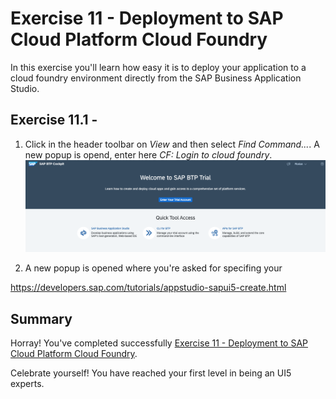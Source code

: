 # Exercise 11 - Deployment to SAP Cloud Platform Cloud Foundry

In this exercise you'll learn how easy it is to deploy your application to a cloud foundry environment directly from the SAP Business Application Studio.

## Exercise 11.1 - 

1. Click in the header toolbar on *View* and then select *Find Command...*. A new popup is opend, enter here *CF: Login to cloud foundry*.
<br>![](images/11_01_0010.png)

2. A new popup is opened where you're asked for specifing your 

https://developers.sap.com/tutorials/appstudio-sapui5-create.html

## Summary

Horray! You've completed successfully [Exercise 11 - Deployment to SAP Cloud Platform Cloud Foundry](#exercise-10---deployment-to-sap-cloud-platform-cloud-foundry).

Celebrate yourself! You have reached your first level in being an UI5 experts.

